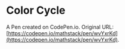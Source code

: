 # Color Cycle

A Pen created on CodePen.io. Original URL: [https://codepen.io/mathstack/pen/wvYxrKd](https://codepen.io/mathstack/pen/wvYxrKd).

